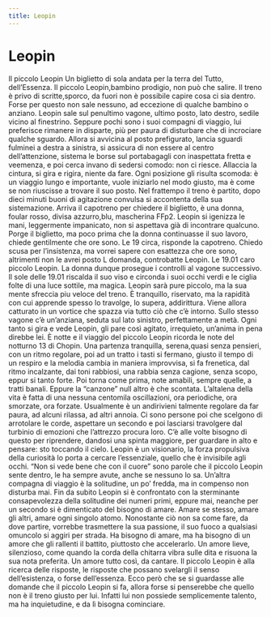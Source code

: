 ```yaml
---
title: Leopin
---
```


# Leopin

Il piccolo Leopin 
Un biglietto di sola andata per la terra del Tutto, dell’Essenza. 
Il piccolo Leopin,bambino prodigio, non può che salire. 
Il treno è privo di scritte,sporco, da fuori non è possibile capire cosa ci sia dentro. Forse per questo non sale nessuno, ad eccezione di qualche bambino o anziano. 
Leopin sale sul penultimo vagone, ultimo posto, lato destro, sedile vicino al finestrino. Seppure pochi sono i suoi compagni di viaggio, lui preferisce rimanere in disparte, più per paura di disturbare che di incrociare qualche sguardo. 
Allora si avvicina al posto prefigurato, lancia sguardi fulminei a destra a sinistra, si assicura di non essere al centro dell’attenzione, sistema le borse sul portabagagli con inaspettata fretta e veemenza, e poi cerca invano di sedersi comodo: non ci riesce. Allaccia la cintura, si gira e rigira, niente da fare. Ogni posizione gli risulta scomoda: è un viaggio lungo e importante, vuole iniziarlo nel modo giusto, ma è come se non riuscisse a trovare il suo posto. 
Nel frattempo il treno è partito, dopo dieci minuti buoni di agitazione convulsa si accontenta della sua sistemazione. Arriva il capotreno per chiedere il biglietto, è una donna, foular rosso, divisa azzurro,blu, mascherina FFp2. Leopin si igenizza le mani, leggermente impanicato, non si aspettava già di incontrare qualcuno. Porge il biglietto, ma poco prima che la donna continuasse il suo lavoro, chiede gentilmente che ore sono. Le 19 circa, risponde la capotreno. Chiedo scusa per l’insistenza, ma vorrei sapere con esattezza che ore sono, altrimenti non le avrei posto L domanda, controbatte Leopin. Le 19.01 caro piccolo Leopin. La donna dunque prosegue i controlli al vagone successivo. 
Il sole delle 19.01 riscalda il suo viso e circonda i suoi occhi verdi e le ciglia folte di una luce sottile, ma magica. 
Leopin sarà pure piccolo, ma la sua mente sfreccia piu veloce del treno. È tranquillo, riservato, ma la rapidità con cui apprende spesso lo travolge, lo supera, addirittura. Viene allora catturato in un vortice che spazza via tutto ciò che c’è intorno. 
Sullo stesso vagone c’è un’anziana, seduta sul lato sinistro, perfettamente a metà. Ogni tanto si gira e vede Leopin, gli pare così agitato, irrequieto, un’anima in pena direbbe lei. 
È notte e il viaggio del piccolo Leopin ricorda le note del notturno 13 di Chopin. Una partenza tranquilla, serena,quasi senza pensieri, con un ritmo regolare, poi ad un tratto i tasti si fermano, giusto il tempo di un respiro e la melodia cambia in maniera improvvisa, si fa frenetica, dal ritmo incalzante, dai toni rabbiosi, una rabbia senza cagione, senza scopo, eppur si tanto forte. Poi torna come prima, note amabili, sempre quelle, a tratti banali. Eppure la “canzone” null altro è che scontata. 
L’altalena della vita è fatta di una nessuna centomila oscillazioni, ora periodiche, ora smorzate, ora forzate. Usualmente è un andirivieni talmente regolare da far paura, ad alcuni rilassa, ad altri annoia. Ci sono persone poi che scelgono di arrotolare le corde, aspettare un secondo e poi lasciarsi travolgere dal turbinio di emozioni che l’attrezzo procura loro. C’è alle volte bisogno di questo per riprendere, dandosi una spinta maggiore, per guardare in alto e pensare: sto toccando il cielo. 
Leopin è un visionario, la forza propulsiva della curiosità lo porta a cercare l’essenziale, quello che è invisibile agli occhi. “Non si vede bene che con il cuore” sono parole che il piccolo Leopin sente dentro, le ha sempre avute, anche se nessuno lo sa. Un’altra compagna di viaggio è la solitudine, un po’ fredda, ma in compenso non disturba mai. Fin da subito Leopin si è confrontato con la sterminante consapevolezza della  solitudine dei numeri primi, eppure mai, neanche per un secondo si è dimenticato del bisogno di amare. Amare se stesso, amare gli altri, amare ogni singolo atomo. Nonostante ciò non sa come fare, da dove partire, vorrebbe trasmettere la sua passione, il suo fuoco a qualsiasi omuncolo si aggiri per strada. Ha bisogno di amare, ma ha bisogno di un amore che gli rallenti il battito, piuttosto che accelerarlo. Un amore lieve, silenzioso, come quando la corda della chitarra vibra sulle dita e risuona la sua nota preferita. Un amore tutto così, da cantare. 
Il piccolo Leopin è alla ricerca delle risposte, le risposte che possano svelargli il senso dell’esistenza, o forse dell’essenza. 
Ecco però che se si guardasse alle domande che il piccolo Leopin si fa, allora forse si penserebbe che quello non è il treno giusto per lui. 
Infatti lui non possiede semplicemente talento, ma ha inquietudine, e da lì bisogna cominciare. 
